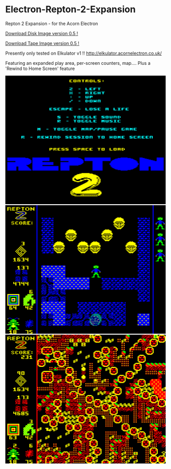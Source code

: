 # Electron-Repton-2-Expansion

Repton 2 Expansion - for the Acorn Electron

[Download Disk Image version 0.5 !](https://github.com/Snuggsy187/Electron-Repton-2-Expansion/raw/main/Releases/Repton2-E-v0.5.ssd)

[Download Tape Image version 0.5 !](https://github.com/Snuggsy187/Electron-Repton-2-Expansion/raw/main/Releases/Repton2-E-v0.5.uef)

Presently only tested on Elkulator v1 !!
http://elkulator.acornelectron.co.uk/

Featuring an expanded play area, per-screen counters, map....
Plus a 'Rewind to Home Screen' feature

![Electron Repton 2 Expansion](https://github.com/Snuggsy187/Electron-Repton-2-Expansion/blob/main/png/R21.png)
![Electron Repton 2 Expansion](https://github.com/Snuggsy187/Electron-Repton-2-Expansion/blob/main/png/R22.png)
![Electron Repton 2 Expansion](https://github.com/Snuggsy187/Electron-Repton-2-Expansion/blob/main/png/R23.png)
